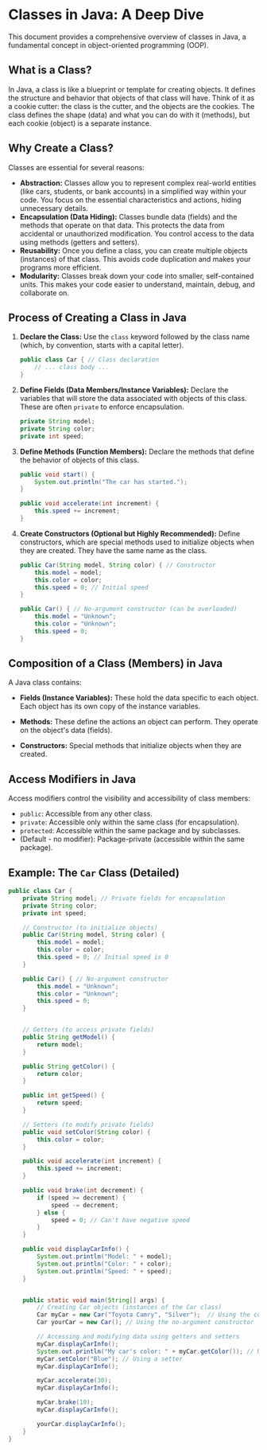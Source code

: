 # Classes in Java: A Deep Dive

This document provides a comprehensive overview of classes in Java, a fundamental concept in object-oriented programming (OOP).

## What is a Class?

In Java, a class is like a blueprint or template for creating objects. It defines the structure and behavior that objects of that class will have.  Think of it as a cookie cutter: the class is the cutter, and the objects are the cookies.  The class defines the shape (data) and what you can do with it (methods), but each cookie (object) is a separate instance.

## Why Create a Class?

Classes are essential for several reasons:

*   **Abstraction:** Classes allow you to represent complex real-world entities (like cars, students, or bank accounts) in a simplified way within your code. You focus on the essential characteristics and actions, hiding unnecessary details.
*   **Encapsulation (Data Hiding):** Classes bundle data (fields) and the methods that operate on that data.  This protects the data from accidental or unauthorized modification.  You control access to the data using methods (getters and setters).
*   **Reusability:** Once you define a class, you can create multiple objects (instances) of that class.  This avoids code duplication and makes your programs more efficient.
*   **Modularity:** Classes break down your code into smaller, self-contained units. This makes your code easier to understand, maintain, debug, and collaborate on.

## Process of Creating a Class in Java

1.  **Declare the Class:** Use the `class` keyword followed by the class name (which, by convention, starts with a capital letter).

    ```java
    public class Car { // Class declaration
        // ... class body ...
    }
    ```

2.  **Define Fields (Data Members/Instance Variables):** Declare the variables that will store the data associated with objects of this class.  These are often `private` to enforce encapsulation.

    ```java
    private String model;
    private String color;
    private int speed;
    ```

3.  **Define Methods (Function Members):** Declare the methods that define the behavior of objects of this class.

    ```java
    public void start() {
        System.out.println("The car has started.");
    }

    public void accelerate(int increment) {
        this.speed += increment;
    }
    ```

4.  **Create Constructors (Optional but Highly Recommended):** Define constructors, which are special methods used to initialize objects when they are created.  They have the same name as the class.

    ```java
    public Car(String model, String color) { // Constructor
        this.model = model;
        this.color = color;
        this.speed = 0; // Initial speed
    }

    public Car() { // No-argument constructor (can be overloaded)
        this.model = "Unknown";
        this.color = "Unknown";
        this.speed = 0;
    }
    ```

## Composition of a Class (Members) in Java

A Java class contains:

*   **Fields (Instance Variables):** These hold the data specific to each object.  Each object has its own copy of the instance variables.

*   **Methods:** These define the actions an object can perform.  They operate on the object's data (fields).

*   **Constructors:** Special methods that initialize objects when they are created.

## Access Modifiers in Java

Access modifiers control the visibility and accessibility of class members:

*   `public`: Accessible from any other class.
*   `private`: Accessible only within the same class (for encapsulation).
*   `protected`: Accessible within the same package and by subclasses.
*   (Default - no modifier): Package-private (accessible within the same package).

## Example: The `Car` Class (Detailed)

```java
public class Car {
    private String model; // Private fields for encapsulation
    private String color;
    private int speed;

    // Constructor (to initialize objects)
    public Car(String model, String color) {
        this.model = model;
        this.color = color;
        this.speed = 0; // Initial speed is 0
    }

    public Car() { // No-argument constructor
        this.model = "Unknown";
        this.color = "Unknown";
        this.speed = 0;
    }


    // Getters (to access private fields)
    public String getModel() {
        return model;
    }

    public String getColor() {
        return color;
    }

    public int getSpeed() {
        return speed;
    }

    // Setters (to modify private fields)
    public void setColor(String color) {
        this.color = color;
    }

    public void accelerate(int increment) {
        this.speed += increment;
    }

    public void brake(int decrement) {
        if (speed >= decrement) {
            speed -= decrement;
        } else {
            speed = 0; // Can't have negative speed
        }
    }

    public void displayCarInfo() {
        System.out.println("Model: " + model);
        System.out.println("Color: " + color);
        System.out.println("Speed: " + speed);
    }


    public static void main(String[] args) {
        // Creating Car objects (instances of the Car class)
        Car myCar = new Car("Toyota Camry", "Silver");  // Using the constructor
        Car yourCar = new Car(); // Using the no-argument constructor

        // Accessing and modifying data using getters and setters
        myCar.displayCarInfo();
        System.out.println("My car's color: " + myCar.getColor()); // Using a getter
        myCar.setColor("Blue"); // Using a setter
        myCar.displayCarInfo();

        myCar.accelerate(30);
        myCar.displayCarInfo();

        myCar.brake(10);
        myCar.displayCarInfo();

        yourCar.displayCarInfo();
    }
}